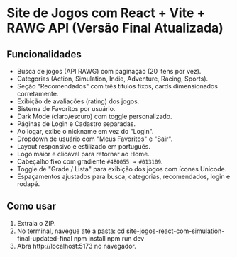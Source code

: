 # Site de Jogos com React + Vite + RAWG API (Versão Final Atualizada)

## Funcionalidades

- Busca de jogos (API RAWG) com paginação (20 itens por vez).
- Categorias (Action, Simulation, Indie, Adventure, Racing, Sports).
- Seção "Recomendados" com três títulos fixos, cards dimensionados corretamente.
- Exibição de avaliações (rating) dos jogos.
- Sistema de Favoritos por usuário.
- Dark Mode (claro/escuro) com toggle personalizado.
- Páginas de Login e Cadastro separadas.
- Ao logar, exibe o nickname em vez do "Login".
- Dropdown de usuário com "Meus Favoritos" e "Sair".
- Layout responsivo e estilizado em português.
- Logo maior e clicável para retornar ao Home.
- Cabeçalho fixo com gradiente `#4B0055 → #013109`.
- Toggle de "Grade / Lista" para exibição dos jogos com ícones Unicode.
- Espaçamentos ajustados para busca, categorias, recomendados, login e rodapé.

## Como usar

1. Extraia o ZIP.
2. No terminal, navegue até a pasta:
   cd site-jogos-react-com-simulation-final-updated-final
   npm install
   npm run dev
3. Abra http://localhost:5173 no navegador.
